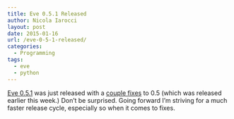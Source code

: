 ```yaml
---
title: Eve 0.5.1 Released
author: Nicola Iarocci
layout: post
date: 2015-01-16
url: /eve-0-5-1-released/
categories:
  - Programming
tags:
  - eve
  - python
---
```

[Eve 0.5.1][1] was just released with a [couple fixes][2] to 0.5 (which was released earlier this week.) Don&#8217;t be surprised. Going forward I&#8217;m striving for a much faster release cycle, especially so when it comes to fixes.

 [1]: https://pypi.python.org/pypi/Eve
 [2]: http://python-eve.org/changelog#version-0-5-1
